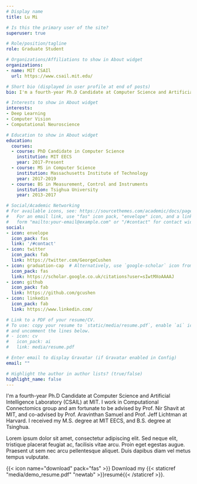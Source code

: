 ```yaml
---
# Display name
title: Lu Mi

# Is this the primary user of the site?
superuser: true

# Role/position/tagline
role: Graduate Student

# Organizations/Affiliations to show in About widget
organizations:
- name: MIT CSAIl
  url: https://www.csail.mit.edu/

# Short bio (displayed in user profile at end of posts)
bio: I'm a fourth-year Ph.D Candidate at Computer Science and Artificial Intelligence Laboratory (CSAIL) at MIT. I work in Computational Connectomics group and am fortunate to be advised by Prof. Nir Shavit at MIT, and co-advised by Prof. Aravinthan Samuel and Prof. Jeff Lichtman at Harvard.  I received my M.S. degree at MIT EECS, and B.S. degree at Tsinghua. 

# Interests to show in About widget
interests:
- Deep Learning
- Computer Vision
- Computational Neuroscience

# Education to show in About widget
education:
  courses:
  - course: PhD Candidate in Computer Science
    institution: MIT EECS
    year: 2017-Present
  - course: MS in Computer Science
    institution: Massachusetts Institute of Technology
    year: 2017-2019
  - course: BS in Measurement, Control and Instruments
    institution: Tsighua University
    year: 2013-2017

# Social/Academic Networking
# For available icons, see: https://sourcethemes.com/academic/docs/page-builder/#icons
#   For an email link, use "fas" icon pack, "envelope" icon, and a link in the
#   form "mailto:your-email@example.com" or "/#contact" for contact widget.
social:
- icon: envelope
  icon_pack: fas
  link: '/#contact'
- icon: twitter
  icon_pack: fab
  link: https://twitter.com/GeorgeCushen
- icon: graduation-cap  # Alternatively, use `google-scholar` icon from `ai` icon pack
  icon_pack: fas
  link: https://scholar.google.co.uk/citations?user=sIwtMXoAAAAJ
- icon: github
  icon_pack: fab
  link: https://github.com/gcushen
- icon: linkedin
  icon_pack: fab
  link: https://www.linkedin.com/

# Link to a PDF of your resume/CV.
# To use: copy your resume to `static/media/resume.pdf`, enable `ai` icons in `params.toml`, 
# and uncomment the lines below.
# - icon: cv
#   icon_pack: ai
#   link: media/resume.pdf

# Enter email to display Gravatar (if Gravatar enabled in Config)
email: ""

# Highlight the author in author lists? (true/false)
highlight_name: false
---
```


I'm a fourth-year Ph.D Candidate at Computer Science and Artificial Intelligence Laboratory (CSAIL) at MIT. I work in Computational Connectomics group and am fortunate to be advised by Prof. Nir Shavit at MIT, and co-advised by Prof. Aravinthan Samuel and Prof. Jeff Lichtman at Harvard.  I received my M.S. degree at MIT EECS, and B.S. degree at Tsinghua.

Lorem ipsum dolor sit amet, consectetur adipiscing elit. Sed neque elit, tristique placerat feugiat ac, facilisis vitae arcu. Proin eget egestas augue. Praesent ut sem nec arcu pellentesque aliquet. Duis dapibus diam vel metus tempus vulputate.

{{< icon name="download" pack="fas" >}} Download my {{< staticref "media/demo_resume.pdf" "newtab" >}}resumé{{< /staticref >}}.
